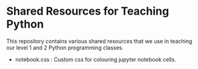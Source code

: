# Shared Resources for Teaching Python

This repository contains various shared resources that we use in teaching our level 1 and 2 Python programming classes.

- notebook.css : Custom css for colouring jupyter notebook cells.
